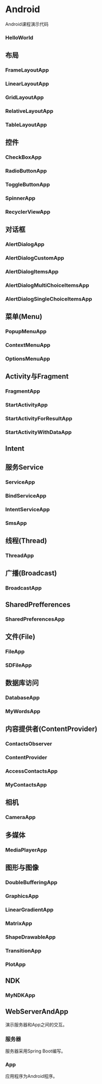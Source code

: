 # Android
Android课程演示代码
### HelloWorld

## 布局
### FrameLayoutApp
### LinearLayoutApp
### GridLayoutApp
### RelativeLayoutApp
### TableLayoutApp



## 控件
### CheckBoxApp
### RadioButtonApp
### ToggleButtonApp
### SpinnerApp
### RecyclerViewApp

## 对话框
### AlertDialogApp
### AlertDialogCustomApp
### AlertDialogItemsApp
### AlertDialogMultiChoiceItemsApp
### AlertDialogSingleChoiceItemsApp




## 菜单(Menu)
### PopupMenuApp
### ContextMenuApp
### OptionsMenuApp


## Activity与Fragment
### FragmentApp
### StartActivityApp
### StartActivityForResultApp
### StartActivityWithDataApp

## Intent



## 服务Service
### ServiceApp
### BindServiceApp
### IntentServiceApp
### SmsApp

## 线程(Thread)
### ThreadApp

## 广播(Broadcast)
### BroadcastApp

## SharedPrefferences
### SharedPreferencesApp

## 文件(File)
### FileApp
### SDFileApp

## 数据库访问
### DatabaseApp
### MyWordsApp


## 内容提供者(ContentProvider)
### ContactsObserver
### ContentProvider
### AccessContactsApp
### MyContactsApp


## 相机
### CameraApp

## 多媒体
### MediaPlayerApp


## 图形与图像
### DoubleBufferingApp
### GraphicsApp
### LinearGradientApp
### MatrixApp
### ShapeDrawableApp
### TransitionApp
### PlotApp


## NDK
### MyNDKApp






















## WebServerAndApp
演示服务器和App之间的交互。

### 服务器
服务器采用Spring Boot编写。

### App
应用程序为Android程序。
